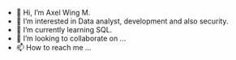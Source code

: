 - 👋 Hi, I’m Axel Wing M.
- 👀 I’m interested in Data analyst, development and also security.
- 🌱 I’m currently learning SQL.
- 💞️ I’m looking to collaborate on ...
- 📫 How to reach me ...

<!---
Axelpwm/Axelpwm is a ✨ special ✨ repository because its `README.md` (this file) appears on your GitHub profile.
You can click the Preview link to take a look at your changes.
--->
